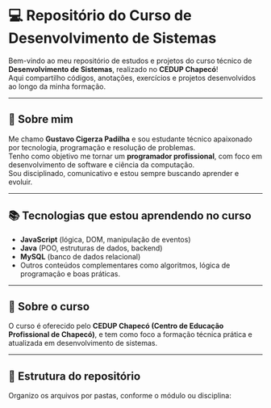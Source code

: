 # 💻 Repositório do Curso de Desenvolvimento de Sistemas

Bem-vindo ao meu repositório de estudos e projetos do curso técnico de **Desenvolvimento de Sistemas**, realizado no **CEDUP Chapecó**!  
Aqui compartilho códigos, anotações, exercícios e projetos desenvolvidos ao longo da minha formação.

---

## 🧠 Sobre mim

Me chamo **Gustavo Cigerza Padilha** e sou estudante técnico apaixonado por tecnologia, programação e resolução de problemas.  
Tenho como objetivo me tornar um **programador profissional**, com foco em desenvolvimento de software e ciência da computação.  
Sou disciplinado, comunicativo e estou sempre buscando aprender e evoluir.

---

## 📚 Tecnologias que estou aprendendo no curso

- **JavaScript** (lógica, DOM, manipulação de eventos)
- **Java** (POO, estruturas de dados, backend)
- **MySQL** (banco de dados relacional)
- Outros conteúdos complementares como algoritmos, lógica de programação e boas práticas.

---

## 🏫 Sobre o curso

O curso é oferecido pelo **CEDUP Chapecó (Centro de Educação Profissional de Chapecó)**, e tem como foco a formação técnica prática e atualizada em desenvolvimento de sistemas.

---

## 📁 Estrutura do repositório

Organizo os arquivos por pastas, conforme o módulo ou disciplina:


